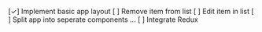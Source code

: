 [✓] Implement basic app layout
[ ] Remove item from list
[ ] Edit item in list
[ ] Split app into seperate components
...
[ ] Integrate Redux
